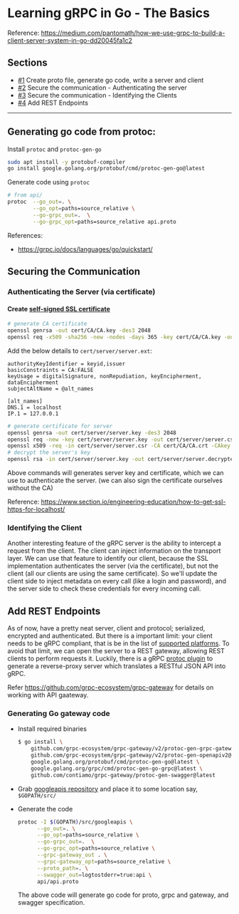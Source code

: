 # Learning gRPC in Go - The Basics

Reference: https://medium.com/pantomath/how-we-use-grpc-to-build-a-client-server-system-in-go-dd20045fa1c2

## Sections

- [#1](../../tree/basic-client-server) Create proto file, generate go code, write a server and client
- [#2](../../tree/authenticating-server) Secure the communication - Authenticating the server
- [#3](../../tree/identifying-client) Secure the communication - Identifying the Clients
- [#4](../../tree/add-rest) Add REST Endpoints

---

## Generating go code from protoc:

Install `protoc` and `protoc-gen-go`

```sh
sudo apt install -y protobuf-compiler
go install google.golang.org/protobuf/cmd/protoc-gen-go@latest
```

Generate code using `protoc`

```sh
# from api/
protoc  --go_out=. \
        --go_opt=paths=source_relative \
        --go-grpc_out=.  \
        --go-grpc_opt=paths=source_relative api.proto
```

References:

- https://grpc.io/docs/languages/go/quickstart/

## Securing the Communication

### Authenticating the Server (via certificate)

#### Create [self-signed SSL certificate](https://en.wikipedia.org/wiki/Self-signed_certificate)

```sh
# generate CA certificate
openssl genrsa -out cert/CA/CA.key -des3 2048
openssl req -x509 -sha256 -new -nodes -days 365 -key cert/CA/CA.key -out cert/CA/CA.crt
```

Add the below details to `cert/server/server.ext`:

```
authorityKeyIdentifier = keyid,issuer
basicConstraints = CA:FALSE
keyUsage = digitalSignature, nonRepudiation, keyEncipherment, dataEncipherment
subjectAltName = @alt_names

[alt_names]
DNS.1 = localhost
IP.1 = 127.0.0.1
```

```sh
# generate certificate for server
openssl genrsa -out cert/server/server.key -des3 2048
openssl req -new -key cert/server/server.key -out cert/server/server.csr
openssl x509 -req -in cert/server/server.csr -CA cert/CA/CA.crt -CAkey cert/CA/CA.key -CAcreateserial -days 365 -sha256 -extfile cert/server/server.ext -out cert/server/server.crt
# decrypt the server's key
openssl rsa -in cert/server/server.key -out cert/server/server.decrypted.key
```

Above commands will generates server key and certificate, which we can use to authenticate the server. (we can also sign the certificate ourselves without the CA)

Reference: https://www.section.io/engineering-education/how-to-get-ssl-https-for-localhost/

### Identifying the Client

Another interesting feature of the gRPC server is the ability to intercept a request from the client. The client can inject information on the transport layer. We can use that feature to identify our client, because the SSL implementation authenticates the server (via the certificate), but not the client (all our clients are using the same certificate).
So we'll update the client side to inject metadata on every call (like a login and password), and the server side to check these credentials for every incoming call.

## Add REST Endpoints

As of now, have a pretty neat server, client and protocol; serialized, encrypted and authenticated. But there is a important limit: your client needs to be gRPC compliant, that is be in the list of [supported platforms](https://grpc.io/about/#osp). To avoid that limit, we can open the server to a REST gateway, allowing REST clients to perform requests it. Luckily, there is a gRPC [protoc plugin](https://github.com/grpc-ecosystem/grpc-gateway) to generate a reverse-proxy server which translates a RESTful JSON API into gRPC.

Refer https://github.com/grpc-ecosystem/grpc-gateway for details on working with API gaateway.

### Generating Go gateway code

- Install required binaries

  ```sh
  $ go install \
      github.com/grpc-ecosystem/grpc-gateway/v2/protoc-gen-grpc-gateway@latest \
      github.com/grpc-ecosystem/grpc-gateway/v2/protoc-gen-openapiv2@latest \
      google.golang.org/protobuf/cmd/protoc-gen-go@latest \
      google.golang.org/grpc/cmd/protoc-gen-go-grpc@latest \
      github.com/contiamo/grpc-gateway/protoc-gen-swagger@latest
  ```

- Grab [googleapis repository](https://github.com/googleapis/googleapis) and place it to some location say, `$GOPATH/src/`
- Generate the code

  ```sh
  protoc -I $(GOPATH)/src/googleapis \
        --go_out=. \
        --go_opt=paths=source_relative \
        --go-grpc_out=.  \
        --go-grpc_opt=paths=source_relative \
        --grpc-gateway_out . \
        --grpc-gateway_opt=paths=source_relative \
        --proto_path=. \
        --swagger_out=logtostderr=true:api \
        api/api.proto
  ```

  The above code will generate go code for proto, grpc and gateway, and swagger specification.
